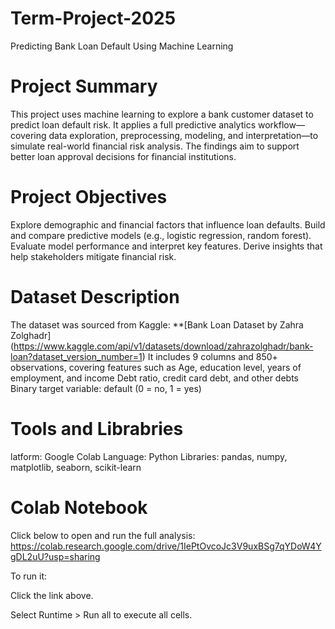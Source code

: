 # Term-Project-2025
Predicting Bank Loan Default Using Machine Learning 
# Project Summary 
This project uses machine learning to explore a bank customer dataset to predict loan default risk. It applies a full predictive analytics workflow—covering data exploration, preprocessing, modeling, and interpretation—to simulate real-world financial risk analysis. The findings aim to support better loan approval decisions for financial institutions. 
# Project Objectives 
Explore demographic and financial factors that influence loan defaults. 
Build and compare predictive models (e.g., logistic regression, random forest). 
Evaluate model performance and interpret key features. 
Derive insights that help stakeholders mitigate financial risk. 
# Dataset Description 
The dataset was sourced from Kaggle: **[Bank Loan Dataset by Zahra Zolghadr] (https://www.kaggle.com/api/v1/datasets/download/zahrazolghadr/bank-loan?dataset_version_number=1)
It includes 9 columns and 850+ observations, covering features such as
Age, education level, years of employment, and income 
Debt ratio, credit card debt, and other debts 
Binary target variable: default (0 = no, 1 = yes) 
# Tools and Librabries
latform: Google Colab 
Language: Python 
Libraries: pandas, numpy, matplotlib, seaborn, scikit-learn
# Colab Notebook 
Click below to open and run the full analysis: 
https://colab.research.google.com/drive/1IePtOvcoJc3V9uxBSg7qYDoW4YgDL2uU?usp=sharing

To run it: 

Click the link above. 

Select Runtime > Run all to execute all cells. 
